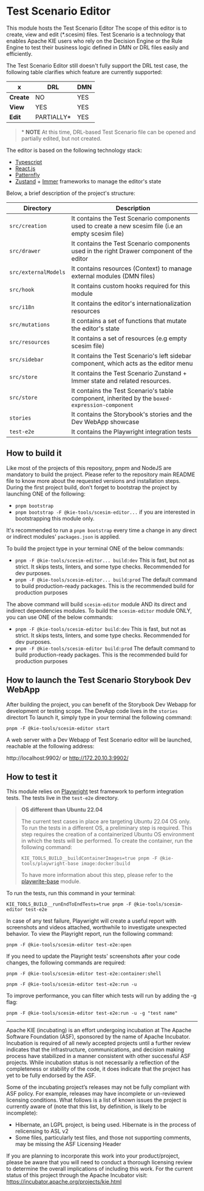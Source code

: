 <!--
   Licensed to the Apache Software Foundation (ASF) under one
   or more contributor license agreements.  See the NOTICE file
   distributed with this work for additional information
   regarding copyright ownership.  The ASF licenses this file
   to you under the Apache License, Version 2.0 (the
   "License"); you may not use this file except in compliance
   with the License.  You may obtain a copy of the License at
     http://www.apache.org/licenses/LICENSE-2.0
   Unless required by applicable law or agreed to in writing,
   software distributed under the License is distributed on an
   "AS IS" BASIS, WITHOUT WARRANTIES OR CONDITIONS OF ANY
   KIND, either express or implied.  See the License for the
   specific language governing permissions and limitations
   under the License.
-->

# Test Scenario Editor

This module hosts the Test Scenario Editor
The scope of this editor is to create, view and edit (\*.scesim) files.
Test Scenario is a technology that enables Apache KIE users who rely on the Decision Engine or the Rule Engine to
test their business logic defined in DMN or DRL files easily and efficiently.

The Test Scenario Editor still doesn't fully support the DRL test case, the following table clarifies which feature are currently supported:

| x          | DRL         | DMN |
| ---------- | ----------- | --- |
| **Create** | NO          | YES |
| **View**   | YES         | YES |
| **Edit**   | PARTIALLY\* | YES |

> \* **NOTE** At this time, DRL-based Test Scenario file can be opened and partially edited, but not created.

The editor is based on the following technology stack:

- [Typescript](https://www.typescriptlang.org/)
- [React.js](https://react.dev/)
- [Patternfly](https://www.patternfly.org/)
- [Zustand](https://zustand-demo.pmnd.rs/) + [Immer](https://immerjs.github.io/immer/) frameworks to manage the editor's state

Below, a brief description of the project's structure:

| Directory            | Description                                                                                          |
| -------------------- | ---------------------------------------------------------------------------------------------------- |
| `src/creation`       | It contains the Test Scenario components used to create a new scesim file (i.e an empty scesim file) |
| `src/drawer`         | It contains the Test Scenario components used in the right Drawer component of the editor            |
| `src/externalModels` | It contains resources (Context) to manage external modules (DMN files)                               |
| `src/hook`           | It contains custom hooks required for this module                                                    |
| `src/i18n`           | It contains the editor's internationalization resources                                              |
| `src/mutations`      | It contains a set of functions that mutate the editor's state                                        |
| `src/resources`      | It contains a set of resources (e.g empty scesim file)                                               |
| `src/sidebar`        | It contains the Test Scenario's left sidebar component, which acts as the editor menu                |
| `src/store`          | It contains the Test Scenario Zunstand + Immer state and related resources.                          |
| `src/store`          | It contains the Test Scenario's table component, inherited by the `boxed-expression-component`       |
| `stories`            | It contains the Storybook's stories and the Dev WebApp showcase                                      |
| `test-e2e`           | It contains the Playwright integration tests                                                         |

## How to build it

Like most of the projects of this repository, pnpm and NodeJS are mandatory to build the project. Please refer to the
repository main README file to know more about the requested versions and installation steps. During the first project build,
don't forget to bootstrap the project by launching ONE of the following:

- `pnpm bootstrap`
- `pnpm bootstrap -F @kie-tools/scesim-editor...` if you are interested in bootstrapping this module only.

It's recommended to run a `pnpm bootstrap` every time a change in any direct or indirect modules' `packages.json` is applied.

To build the project type in your terminal ONE of the below commands:

- `pnpm -F @kie-tools/scesim-editor... build:dev` This is fast, but not as strict. It skips tests, linters, and some type checks. Recommended for dev purposes.
- `pnpm -F @kie-tools/scesim-editor... build:prod` The default command to build production-ready packages. This is the recommended build for production purposes

The above command will build `scesim-editor` module AND its direct and indirect dependencies modules.
To build the `scesim-editor` module ONLY, you can use ONE of the below commands:

- `pnpm -F @kie-tools/scesim-editor build:dev` This is fast, but not as strict. It skips tests, linters, and some type checks. Recommended for dev purposes.
- `pnpm -F @kie-tools/scesim-editor build:prod` The default command to build production-ready packages. This is the recommended build for production purposes

## How to launch the Test Scenario Storybook Dev WebApp

After building the project, you can benefit of the Storybook Dev Webapp for development or testing scope.
The DevApp code lives in the `stories` directort
To launch it, simply type in your terminal the following command:

`pnpm -F @kie-tools/scesim-editor start`

A web server with a Dev Webapp of Test Scenario editor will be launched, reachable at the following address:

http://localhost:9902/ or http://172.20.10.3:9902/

## How to test it

This module relies on [Playwright](https://playwright.dev/) test framework to perform integration tests.
The tests live in the `test-e2e` directory.

> **OS different than Ubuntu 22.04**
>
> The current test cases in place are targeting Ubuntu 22.04 OS only. To run the tests in a different OS, a preliminary
> step is required. This step requires the creation of a containerized Ubuntu OS environment in which the tests will be performed.
> To create the container, run the following command:
>
> `KIE_TOOLS_BUILD__buildContainerImages=true pnpm -F @kie-tools/playwright-base image:docker:build`
>
> To have more information about this step, please refer to the [playwrite-base](https://github.com/apache/incubator-kie-tools/tree/main/packages/playwright-base) module.

To run the tests, run this command in your terminal:

`KIE_TOOLS_BUILD__runEndToEndTests=true pnpm -F @kie-tools/scesim-editor test-e2e`

In case of any test failure, Playwright will create a useful report with screenshots and videos attached, worthwhile to investigate unexpected behavior. To view the Playright report, run the following command:

`pnpm -F @kie-tools/scesim-editor test-e2e:open`

If you need to update the Playright tests' screenshots after your code changes, the following commands are required:

`pnpm -F @kie-tools/scesim-editor test-e2e:container:shell`

`pnpm -F @kie-tools/scesim-editor test-e2e:run -u`

To improve performance, you can filter which tests will run by adding the -g flag:

`pnpm -F @kie-tools/scesim-editor test-e2e:run -u -g "test name"`

---

Apache KIE (incubating) is an effort undergoing incubation at The Apache Software
Foundation (ASF), sponsored by the name of Apache Incubator. Incubation is
required of all newly accepted projects until a further review indicates that
the infrastructure, communications, and decision making process have stabilized
in a manner consistent with other successful ASF projects. While incubation
status is not necessarily a reflection of the completeness or stability of the
code, it does indicate that the project has yet to be fully endorsed by the ASF.

Some of the incubating project’s releases may not be fully compliant with ASF
policy. For example, releases may have incomplete or un-reviewed licensing
conditions. What follows is a list of known issues the project is currently
aware of (note that this list, by definition, is likely to be incomplete):

- Hibernate, an LGPL project, is being used. Hibernate is in the process of
  relicensing to ASL v2
- Some files, particularly test files, and those not supporting comments, may
  be missing the ASF Licensing Header

If you are planning to incorporate this work into your product/project, please
be aware that you will need to conduct a thorough licensing review to determine
the overall implications of including this work. For the current status of this
project through the Apache Incubator visit:
https://incubator.apache.org/projects/kie.html
